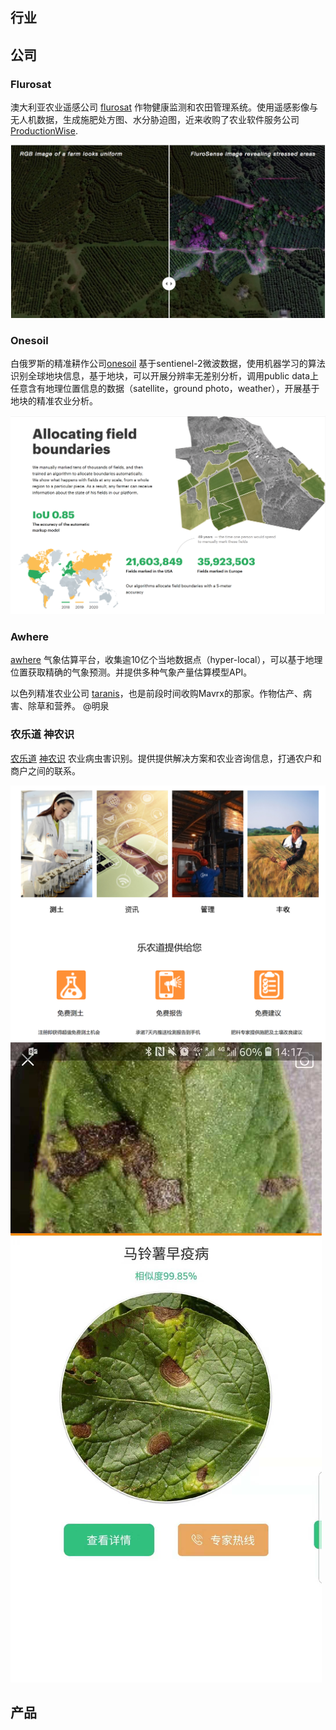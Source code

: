 ## 行业

## 公司

### Flurosat
澳大利亚农业遥感公司 [flurosat](https://www.flurosat.com/) 作物健康监测和农田管理系统。使用遥感影像与无人机数据，生成施肥处方图、水分胁迫图，近来收购了农业软件服务公司[ProductionWise](https://productionwise.com.au/). 

![](images/FluroSat.jpg)

###  Onesoil
白俄罗斯的精准耕作公司[onesoil](https://onesoil.ai/en/) 基于sentienel-2微波数据，使用机器学习的算法识别全球地块信息，基于地块，可以开展分辨率无差别分析，调用public data上任意含有地理位置信息的数据（satellite，ground photo，weather），开展基于地块的精准农业分析。

![](images/onesoil.png)

###  Awhere
[awhere](http://www.awhere.com/) 气象估算平台，收集逾10亿个当地数据点（hyper-local），可以基于地理位置获取精确的气象预测。并提供多种气象产量估算模型API。

以色列精准农业公司 [taranis](http://www.taranis.ag/)，也是前段时间收购Mavrx的那家。作物估产、病害、除草和营养。 @明泉

### 农乐道 神农识

[农乐道](http://www.lenongdao.com/) [神农识](https://www.sndistinguish.com/) 农业病虫害识别。提供提供解决方案和农业咨询信息，打通农户和商户之间的联系。

![](images/nongledao.png)
![](images/nongledao2.jpg)

## 产品
